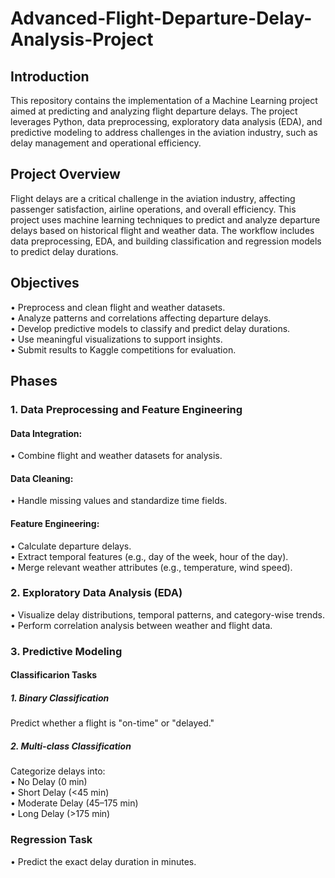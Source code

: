 # Advanced-Flight-Departure-Delay-Analysis-Project

## Introduction
This repository contains the implementation of a Machine Learning project aimed at predicting and analyzing flight departure delays. The project leverages Python, data preprocessing, exploratory data analysis (EDA), and predictive modeling to address challenges in the aviation industry, such as delay management and operational efficiency.

## Project Overview
Flight delays are a critical challenge in the aviation industry, affecting passenger satisfaction, airline operations, and overall efficiency. This project uses machine learning techniques to predict and analyze departure delays based on historical flight and weather data. The workflow includes data preprocessing, EDA, and building classification and regression models to predict delay durations.

## Objectives
• Preprocess and clean flight and weather datasets.<br>
• Analyze patterns and correlations affecting departure delays.<br>
• Develop predictive models to classify and predict delay durations.<br>
• Use meaningful visualizations to support insights.<br>
• Submit results to Kaggle competitions for evaluation.<br>

## Phases
### 1. Data Preprocessing and Feature Engineering
#### Data Integration:
• Combine flight and weather datasets for analysis.<br>

#### Data Cleaning:
• Handle missing values and standardize time fields.<br>

#### Feature Engineering:
• Calculate departure delays.<br>
• Extract temporal features (e.g., day of the week, hour of the day).<br>
• Merge relevant weather attributes (e.g., temperature, wind speed).<br>

### 2. Exploratory Data Analysis (EDA)
• Visualize delay distributions, temporal patterns, and category-wise trends.<br>
• Perform correlation analysis between weather and flight data.<br>

### 3. Predictive Modeling
#### Classificarion Tasks
##### 1. Binary Classification
Predict whether a flight is "on-time" or "delayed."

##### 2. Multi-class Classification
Categorize delays into:<br>
</t>• No Delay (0 min)<br>
• Short Delay (<45 min)<br>
• Moderate Delay (45–175 min)<br>
• Long Delay (>175 min)<br>

### Regression Task
• Predict the exact delay duration in minutes.
